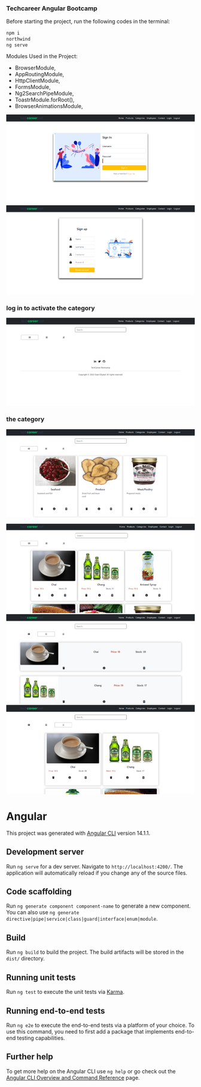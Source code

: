 ### Techcareer Angular Bootcamp

Before starting the project, run the following codes in the terminal:
```
npm i
northwind
ng serve
```

Modules Used in the Project:
- BrowserModule,
- AppRoutingModule,
- HttpClientModule,
- FormsModule,
- Ng2SearchPipeModule,
- ToastrModule.forRoot(),
- BrowserAnimationsModule,

![login](src/assets/img/login.png)
![register](src/assets/img/register.png)

### log in to activate the category
![notlog](src/assets/img/categoryNoLogged.png)
### the category
![category](src/assets/img/category.png)

![](src/assets/img/loggedin.png)
![view2](src/assets/img/registerview2.png)
![view3](src/assets/img/registerview3.png)

# Angular

This project was generated with [Angular CLI](https://github.com/angular/angular-cli) version 14.1.1.

## Development server

Run `ng serve` for a dev server. Navigate to `http://localhost:4200/`. The application will automatically reload if you change any of the source files.

## Code scaffolding

Run `ng generate component component-name` to generate a new component. You can also use `ng generate directive|pipe|service|class|guard|interface|enum|module`.

## Build

Run `ng build` to build the project. The build artifacts will be stored in the `dist/` directory.

## Running unit tests

Run `ng test` to execute the unit tests via [Karma](https://karma-runner.github.io).

## Running end-to-end tests

Run `ng e2e` to execute the end-to-end tests via a platform of your choice. To use this command, you need to first add a package that implements end-to-end testing capabilities.

## Further help

To get more help on the Angular CLI use `ng help` or go check out the [Angular CLI Overview and Command Reference](https://angular.io/cli) page.
